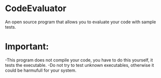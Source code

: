 # CodeEvaluator
An open source program that allows you to evaluate your code with sample tests.

# Important:
   -This program does not compile your code, you have to do this yourself, it tests the executable.
   -Do not try to test unknown executables, otherwise it could be harmufull for your system.
   
 
